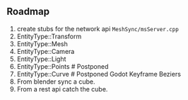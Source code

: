 ## Roadmap

1. create stubs for the network api `MeshSync/msServer.cpp`
2. EntityType::Transform
3. EntityType::Mesh
4. EntityType::Camera
5. EntityType::Light
7. EntityType::Points # Postponed
8. EntityType::Curve # Postponed Godot Keyframe Beziers
1. From blender sync a cube.
1. From a rest api catch the cube.

